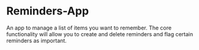 # Reminders-App
An app to manage a list of items you want to remember. The core functionality will allow you to create and delete reminders and flag certain reminders as important. 

